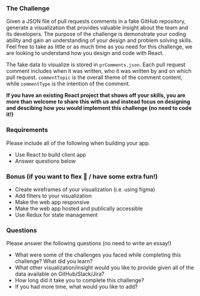 ### The Challenge

Given a JSON file of pull requests comments in a fake GitHub repository, generate a visualization that provides valuable insight about the team and its developers. The purpose of the challenge is demonstrate your coding ability and gain an understanding of your design and problem solving skills. Feel free to take as little or as much time as you need for this challenge, we are looking to understand how you design and code with React.

The fake data to visualize is stored in `prComments.json`. Each pull request comment includes when it was written, who it was written by and on which pull request. `commentTopic` is the overall theme of the comment content, while `commentType` is the intention of the comment.

**If you have an existing React project that shows off your skills, you are more than welcome to share this with us and instead focus on designing and descibing how you would implement this challenge (no need to code it!)**

### Requirements

Please include all of the following when building your app.

-   Use React to build client app
-   Answer questions below

### Bonus (if you want to flex 💪 / have some extra fun!)

-   Create wireframes of your visualization (i.e. using figma)
-   Add filters to your visualization
-   Make the web app responsive
-   Make the web app hosted and publically accessible
-   Use Redux for state management

### Questions

Please answer the following questions (no need to write an essay!)

-   What were some of the challenges you faced while completing this challenge? What did you learn?
-   What other visualization/insight would you like to provide given all of the data available on GitHub/Slack/Jira?
-   How long did it take you to complete this challenge?
-   If you had more time, what would you like to add?
